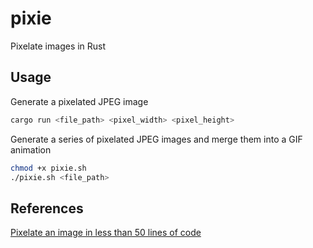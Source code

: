 # pixie

Pixelate images in Rust

## Usage

Generate a pixelated JPEG image

```bash
cargo run <file_path> <pixel_width> <pixel_height>
```

Generate a series of pixelated JPEG images and merge them into a GIF animation

```bash
chmod +x pixie.sh
./pixie.sh <file_path>
```

## References

[Pixelate an image in less than 50 lines of code][def]

[def]: https://www.youtube.com/watch?v=t4DmszQfD-Q
